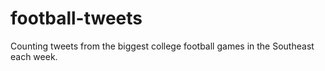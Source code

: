 football-tweets
===============

Counting tweets from the biggest college football games in the Southeast each week.
